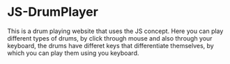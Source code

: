 # JS-DrumPlayer

This is a drum playing website that uses the JS concept. Here you can play different types of drums, by click through mouse and also through your keyboard, the drums have differet keys that differentiate themselves, by which you can play them using you keyboard.
